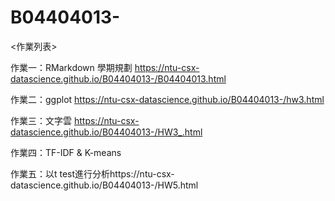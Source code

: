 # B04404013-
<作業列表>

作業一：RMarkdown 學期規劃 https://ntu-csx-datascience.github.io/B04404013-/B04404013.html

作業二：ggplot https://ntu-csx-datascience.github.io/B04404013-/hw3.html

作業三：文字雲 https://ntu-csx-datascience.github.io/B04404013-/HW3_.html

作業四：TF-IDF & K-means 

作業五：以t test進行分析https://ntu-csx-datascience.github.io/B04404013-/HW5.html
